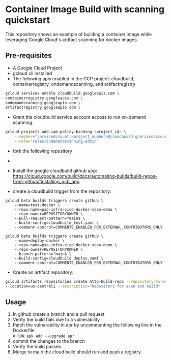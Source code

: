 # Container Image Build with scanning quickstart

This repository shows an example of building a container image while leveraging Google Cloud's artifact scanning for docker images.

## Pre-requisites
* A Google Cloud Project
* gcloud cli installed
* The following apis enabled in the GCP project: cloudbuild, containerregistry, ondemandscanning, and artifactregistry

```bash
gcloud services enable cloudbuild.googleapis.com \ 
containerregistry.googleapis.com \
ondemandscanning.googleapis.com \
artifactregistry.googleapis.com \
```
* Grant the cloudbuild service account access to run on-demand scanning:
```bash
gcloud projects add-iam-policy-binding <project_id> \
    --member="serviceAccount:<project_number>@cloudbuild.gserviceaccount.com" \
    --role="roles/ondemandscanning.admin"
```

* fork the following repository

* 

* Install the google cloudbuild github app: https://cloud.google.com/build/docs/automating-builds/build-repos-from-github#installing_gcb_app

* create a cloudbuild trigger from the repository:
```
gcloud beta builds triggers create github \
    --name=test-docker \
    --repo-name=pso-infra-cicd-docker-scan-demo \
    --repo-owner=REPOSITORYOWNER \
    --pull-request-pattern=^main$ \
    --build-config=cloudbuild_test.yaml \
    --comment-control=COMMENTS_ENABLED_FOR_EXTERNAL_CONTRIBUTORS_ONLY
```
```
gcloud beta builds triggers create github \
    --name=deploy-docker \
    --repo-name=pso-infra-cicd-docker-scan-demo \
    --repo-owner=REPOSITORYOWNER \
    --branch-pattern=^main$ \
    --build-config=cloudbuild_deploy.yaml \
    --comment-control=COMMENTS_ENABLED_FOR_EXTERNAL_CONTRIBUTORS_ONLY
```
* Create an artifact repository:
```bash
gcloud artifacts repositories create http-build-repo --repository-format=docker \
--location=us-central1 --description="Repository for scan and build"
```



## Usage

1. In github create a branch and a pull request
1. Verify the build fails due to a vulnerability
1. Patch the vulnerability in apr by uncommenting the following line in the Dockerfile  
`# RUN apk add --upgrade apr`
1. commit the changes to the branch
1. Verify the build passes 
1. Merge to main the cloud build should run and push a registry
